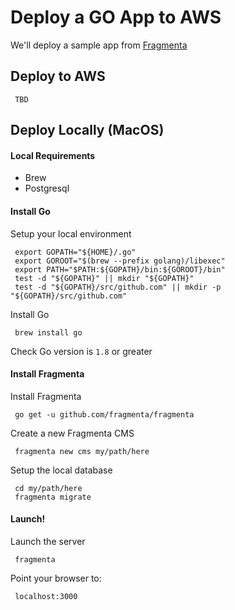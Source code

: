 # Deploy a GO App to AWS

We'll deploy a sample app from [Fragmenta](https://fragmenta.eu/)

## Deploy to AWS
```
 TBD
```

## Deploy Locally (MacOS)

#### Local Requirements
 * Brew
 * Postgresql

#### Install Go
Setup your local environment
```
 export GOPATH="${HOME}/.go"
 export GOROOT="$(brew --prefix golang)/libexec"
 export PATH="$PATH:${GOPATH}/bin:${GOROOT}/bin"
 test -d "${GOPATH}" || mkdir "${GOPATH}"
 test -d "${GOPATH}/src/github.com" || mkdir -p "${GOPATH}/src/github.com"
```
Install Go
```
 brew install go
```
Check Go version is `1.8` or greater

#### Install Fragmenta
Install Fragmenta
```
 go get -u github.com/fragmenta/fragmenta
```
Create a new Fragmenta CMS
```
 fragmenta new cms my/path/here
```
Setup the local database
```
 cd my/path/here
 fragmenta migrate
```

#### Launch!
Launch the server
```
 fragmenta
```
Point your browser to:
```
 localhost:3000
```
